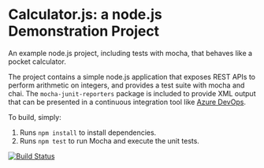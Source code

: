Calculator.js: a node.js Demonstration Project
==============================================
An example node.js project, including tests with mocha, that behaves like
a pocket calculator.

The project contains a simple node.js application that exposes REST APIs
to perform arithmetic on integers, and provides a test suite with mocha
and chai.  The `mocha-junit-reporters` package is included to provide XML
output that can be presented in a continuous integration tool like
[Azure DevOps](https://azure.com/devops).

To build, simply:

1. Runs `npm install` to install dependencies.
2. Runs `npm test` to run Mocha and execute the unit tests.

[![Build Status](https://dev.azure.com/asteria-skydeck/SkyDeck-CICD/_apis/build/status/cartis-integration-services-CI?branchName=develop)](https://dev.azure.com/asteria-skydeck/SkyDeck-CICD/_build/latest?definitionId=5&branchName=develop)

